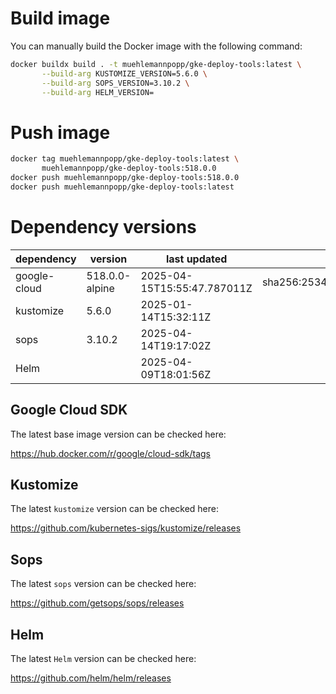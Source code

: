 # Build image

You can manually build the Docker image with the following command:

```bash
docker buildx build . -t muehlemannpopp/gke-deploy-tools:latest \
       --build-arg KUSTOMIZE_VERSION=5.6.0 \
       --build-arg SOPS_VERSION=3.10.2 \
       --build-arg HELM_VERSION=
```

# Push image

```bash
docker tag muehlemannpopp/gke-deploy-tools:latest \
       muehlemannpopp/gke-deploy-tools:518.0.0
docker push muehlemannpopp/gke-deploy-tools:518.0.0
docker push muehlemannpopp/gke-deploy-tools:latest
```


# Dependency versions

| dependency   | version                 | last updated                 | digest                       |
|--------------|-------------------------|------------------------------|------------------------------|
| google-cloud | 518.0.0-alpine | 2025-04-15T15:55:47.787011Z | sha256:25342a0d2f507dafb2e34a8b7dac6418a7178fb5a5cfeda9dbfab3d66c4d5a9e |
| kustomize    | 5.6.0        | 2025-01-14T15:32:11Z            |                              |
| sops         | 3.10.2             | 2025-04-14T19:17:02Z                 |                              |
| Helm         |              | 2025-04-09T18:01:56Z                 |                              |


## Google Cloud SDK

The latest base image version can be checked here:

<https://hub.docker.com/r/google/cloud-sdk/tags>


## Kustomize

The latest `kustomize` version can be checked here:

<https://github.com/kubernetes-sigs/kustomize/releases>


## Sops

The latest `sops` version can be checked here:

<https://github.com/getsops/sops/releases>


## Helm

The latest `Helm` version can be checked here:

<https://github.com/helm/helm/releases>
